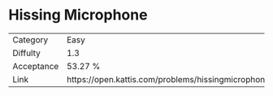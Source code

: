 # Hissing Microphone

<table>
    <tr>
        <td>Category</td>
        <td>Easy</td>
    </tr>
    <tr>
        <td>Diffulty</td>
        <td>1.3</td>
    </tr>
    <tr>
        <td>Acceptance</td>
        <td>53.27 %</td>
    </tr>
    <tr>
        <td>Link</td>
        <td>https://open.kattis.com/problems/hissingmicrophone</td>
    </tr>
</table>
